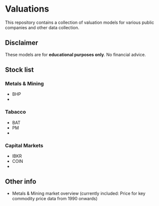 # Valuations
This repository contains a collection of valuation models for various public companies and other data collection.

## Disclaimer
These models are for **educational purposes only**. No financial advice.

## Stock list

### Metals & Mining
- BHP
-

### Tabacco
- BAT
- PM
-

### Capital Markets
- IBKR
- COIN
- 

## Other info
- Metals & Mining market overview (currently included: Price for key commodity price data from 1990 onwards)
